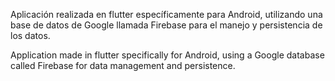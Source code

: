 Aplicación realizada en flutter específicamente para Android, utilizando una base de datos de Google llamada Firebase para el manejo y persistencia de los datos.

Application made in flutter specifically for Android, using a Google database called Firebase for data management and persistence.